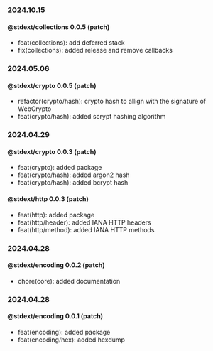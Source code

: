 ### 2024.10.15

#### @stdext/collections 0.0.5 (patch)

- feat(collections): add deferred stack
- fix(collections): added release and remove callbacks

### 2024.05.06

#### @stdext/crypto 0.0.5 (patch)

- refactor(crypto/hash): crypto hash to allign with the signature of WebCrypto
- feat(crypto/hash): added scrypt hashing algorithm

### 2024.04.29

#### @stdext/crypto 0.0.3 (patch)

- feat(crypto): added package
- feat(crypto/hash): added argon2 hash
- feat(crypto/hash): added bcrypt hash

#### @stdext/http 0.0.3 (patch)

- feat(http): added package
- feat(http/header): added IANA HTTP headers
- feat(http/method): added IANA HTTP methods

### 2024.04.28

#### @stdext/encoding 0.0.2 (patch)

- chore(core): added documentation

### 2024.04.28

#### @stdext/encoding 0.0.1 (patch)

- feat(encoding): added package
- feat(encoding/hex): added hexdump
